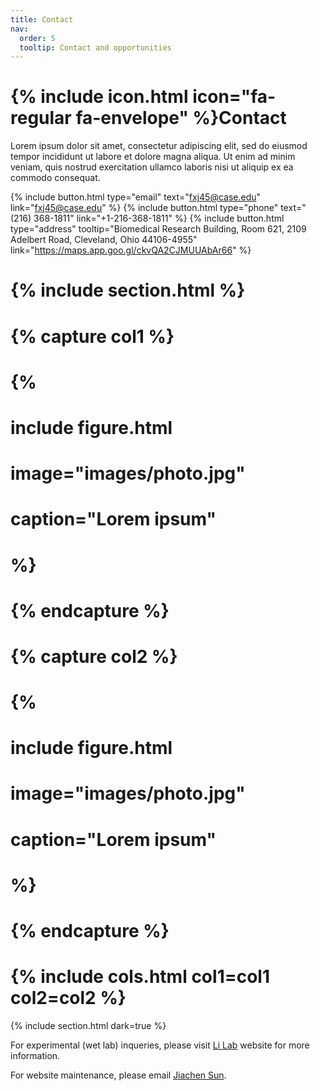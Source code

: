 ```yaml
---
title: Contact
nav:
  order: 5
  tooltip: Contact and opportunities
---
```


# {% include icon.html icon="fa-regular fa-envelope" %}Contact

Lorem ipsum dolor sit amet, consectetur adipiscing elit, sed do eiusmod tempor
incididunt ut labore et dolore magna aliqua. Ut enim ad minim veniam, quis
nostrud exercitation ullamco laboris nisi ut aliquip ex ea commodo consequat.

{%
  include button.html
  type="email"
  text="fxj45@case.edu"
  link="fxj45@case.edu"
%}
{%
  include button.html
  type="phone"
  text="(216) 368-1811"
  link="+1-216-368-1811"
%}
{%
  include button.html
  type="address"
  tooltip="Biomedical Research Building, Room 621, 2109 Adelbert Road, Cleveland, Ohio 44106-4955"
  link="https://maps.app.goo.gl/ckvQA2CJMUUAbAr66"
%}

# {% include section.html %}

# {% capture col1 %}

# {%
#   include figure.html
#   image="images/photo.jpg"
#   caption="Lorem ipsum"
# %}

# {% endcapture %}

# {% capture col2 %}

# {%
#   include figure.html
#   image="images/photo.jpg"
#   caption="Lorem ipsum"
# %}

# {% endcapture %}

# {% include cols.html col1=col1 col2=col2 %}

{% include section.html dark=true %}

For experimental (wet lab) inqueries, please visit [Li Lab](https://yanlilab.com) website for more information.

For website maintenance, please email [Jiachen Sun](mailto:jxs2269@case.edu).
